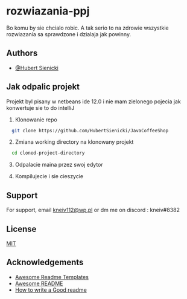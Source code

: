 # rozwiazania-ppj
Bo komu by sie chcialo robic. A tak serio to na zdrowie wszystkie rozwiazania sa sprawdzone i dzialaja jak powinny.


## Authors

- [@Hubert Sienicki](https://github.com/HubertSienicki)


## Jak odpalic projekt
Projekt byl pisany w netbeans ide 12.0 i nie mam zielonego pojecia jak konwertuje sie to do intelliJ
1. Klonowanie repo

```bash
  git clone https://github.com/HubertSienicki/JavaCoffeeShop
```

2. Zmiana working directory na klonowany projekt

```bash
  cd cloned-project-directory
```

3. Odpalacie maina przez swoj edytor

4. Kompilujecie i sie cieszycie

## Support

For support, email kneiv112@wp.pl or dm me on discord : kneiv#8382


## License

[MIT](https://choosealicense.com/licenses/mit/)


## Acknowledgements

 - [Awesome Readme Templates](https://awesomeopensource.com/project/elangosundar/awesome-README-templates)
 - [Awesome README](https://github.com/matiassingers/awesome-readme)
 - [How to write a Good readme](https://bulldogjob.com/news/449-how-to-write-a-good-readme-for-your-github-project)

